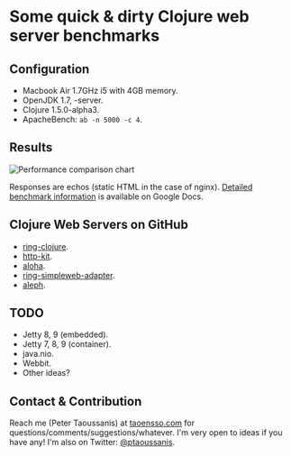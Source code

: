 # Some quick & dirty Clojure web server benchmarks

## Configuration
 * Macbook Air 1.7GHz i5 with 4GB memory.
 * OpenJDK 1.7, -server.
 * Clojure 1.5.0-alpha3.
 * ApacheBench: `ab -n 5000 -c 4`.

## Results

![Performance comparison chart](https://github.com/ptaoussanis/clojure-server-benchmarks/raw/master/chart.png)

Responses are echos (static HTML in the case of nginx). [Detailed benchmark information](https://docs.google.com/spreadsheet/ccc?key=0AuSXb68FH4uhdE5kTTlocGZKSXppWG9sRzA5Y2pMVkE) is available on Google Docs.

## Clojure Web Servers on GitHub

 * [ring-clojure](https://github.com/ring-clojure/ring).
 * [http-kit](https://github.com/shenfeng/http-kit).
 * [aloha](https://github.com/ztellman/aloha).
 * [ring-simpleweb-adapter](https://github.com/netmelody/ring-simpleweb-adapter).
 * [aleph](https://github.com/ztellman/aleph).

## TODO

 * Jetty 8, 9 (embedded).
 * Jetty 7, 8, 9 (container).
 * java.nio.
 * Webbit.
 * Other ideas?

## Contact & Contribution

Reach me (Peter Taoussanis) at [taoensso.com](https://www.taoensso.com) for questions/comments/suggestions/whatever. I'm very open to ideas if you have any! I'm also on Twitter: [@ptaoussanis](https://twitter.com/#!/ptaoussanis).